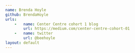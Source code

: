 ```yaml
---
name: Brenda Hoyle
github: BrendaHoyle
urls:
    -   name: Center Centre cohort 1 blog
        url: https://medium.com/center-centre-cohort-01
    -   name: twitter
        url: @beehoyle
layout: default
---
```

